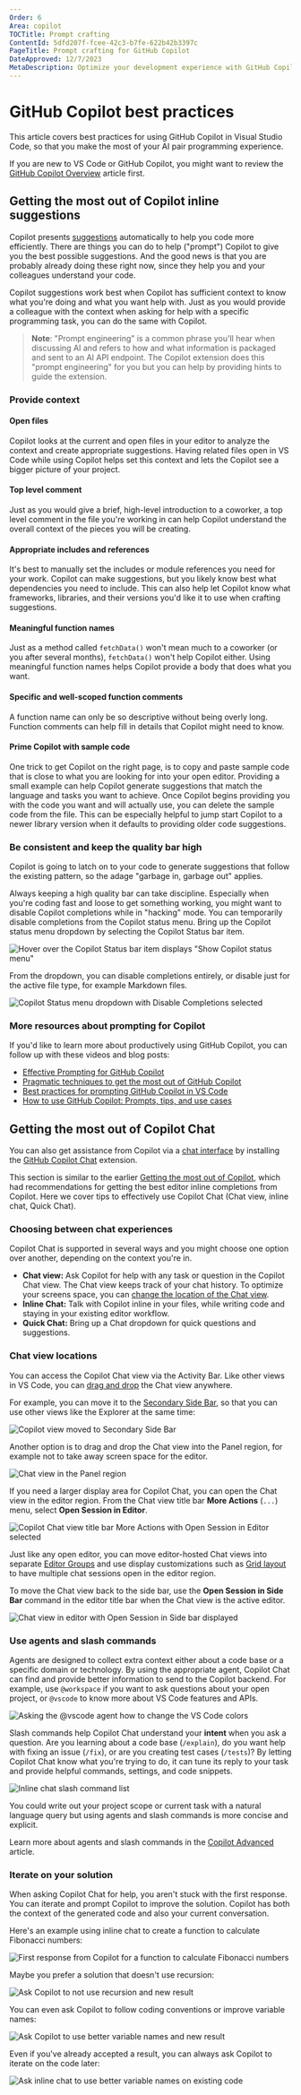 ```yaml
---
Order: 6
Area: copilot
TOCTitle: Prompt crafting
ContentId: 5dfd207f-fcee-42c3-b7fe-622b42b3397c
PageTitle: Prompt crafting for GitHub Copilot
DateApproved: 12/7/2023
MetaDescription: Optimize your development experience with GitHub Copilot in VS Code through crafting chat prompts and providing context.
---
```

# GitHub Copilot best practices

This article covers best practices for using GitHub Copilot in Visual Studio Code, so that you make the most of your AI pair programming experience.

If you are new to VS Code or GitHub Copilot, you might want to review the [GitHub Copilot Overview](/docs/copilot/overview.md) article first.

## Getting the most out of Copilot inline suggestions

Copilot presents [suggestions](/docs/copilot/overview.md#inline-suggestions) automatically to help you code more efficiently. There are things you can do to help ("prompt") Copilot to give you the best possible suggestions. And the good news is that you are probably already doing these right now, since they help you and your colleagues understand your code.

Copilot suggestions work best when Copilot has sufficient context to know what you're doing and what you want help with. Just as you would provide a colleague with the context when asking for help with a specific programming task, you can do the same with Copilot.

>**Note**: "Prompt engineering" is a common phrase you'll hear when discussing AI and refers to how and what information is packaged and sent to an AI API endpoint. The Copilot extension does this "prompt engineering" for you but you can help by providing hints to guide the extension.

### Provide context

#### Open files

Copilot looks at the current and open files in your editor to analyze the context and create appropriate suggestions. Having related files open in VS Code while using Copilot helps set this context and lets the Copilot see a bigger picture of your project.

#### Top level comment

Just as you would give a brief, high-level introduction to a coworker, a top level comment in the file you're working in can help Copilot understand the overall context of the pieces you will be creating.

<!-- Example of a good and bad top level comment -->

#### Appropriate includes and references

It's best to manually set the includes or module references you need for your work. Copilot can make suggestions, but you likely know best what dependencies you need to include. This can also help let Copilot know what frameworks, libraries, and their versions you'd like it to use when crafting suggestions.

<!-- Example of a Python include TBD -->

#### Meaningful function names

Just as a method called `fetchData()` won't mean much to a coworker (or you after several months), `fetchData()` won't help Copilot either. Using meaningful function names helps Copilot provide a body that does what you want.

<!-- Example of a meaningful function/method name. -->

#### Specific and well-scoped function comments

A function name can only be so descriptive without being overly long. Function comments can help fill in details that Copilot might need to know.

<!-- Example of a meaningful function/method comment -->

#### Prime Copilot with sample code

One trick to get Copilot on the right page, is to copy and paste sample code that is close to what you are looking for into your open editor. Providing a small example can help Copilot generate suggestions that match the language and tasks you want to achieve. Once Copilot begins providing you with the code you want and will actually use, you can delete the sample code from the file. This can be especially helpful to jump start Copilot to a newer library version when it defaults to providing older code suggestions.

### Be consistent and keep the quality bar high

Copilot is going to latch on to your code to generate suggestions that follow the existing pattern, so the adage "garbage in, garbage out" applies.

Always keeping a high quality bar can take discipline. Especially when you're coding fast and loose to get something working, you might want to disable Copilot completions while in "hacking" mode. You can temporarily disable completions from the Copilot status menu. Bring up the Copilot status menu dropdown by selecting the Copilot Status bar item.

![Hover over the Copilot Status bar item displays "Show Copilot status menu"](images/prompt-crafting/show-copilot-status-menu.png)

From the dropdown, you can disable completions entirely, or disable just for the active file type, for example Markdown files.

![Copilot Status menu dropdown with Disable Completions selected](images/prompt-crafting/disable-completions.png)

<!-- ### Be specific

break things down into separate specific tasks

Be specific about inputs, outputs, ranges, APIs, frameworks.

### Verify suggestions

Copilot is not a compiler or language service

Tools, which you may already be using, can help.

#### Language Service warnings

#### Linters -->

### More resources about prompting for Copilot

If you'd like to learn more about productively using GitHub Copilot, you can follow up with these videos and blog posts:

* [Effective Prompting for GitHub Copilot](https://www.youtube.com/watch?v=ImWfIDTxn7E)
* [Pragmatic techniques to get the most out of GitHub Copilot](https://www.youtube.com/watch?v=CwAzIpc4AnA)
* [Best practices for prompting GitHub Copilot in VS Code](https://www.linkedin.com/pulse/best-practices-prompting-github-copilot-vs-code-pamela-fox)
* [How to use GitHub Copilot: Prompts, tips, and use cases](https://github.blog/2023-06-20-how-to-write-better-prompts-for-github-copilot/)

## Getting the most out of Copilot Chat

You can also get assistance from Copilot via a [chat interface](/docs/copilot/overview.md#chat-features) by installing the [GitHub Copilot Chat](https://marketplace.visualstudio.com/items?itemName=GitHub.copilot-chat) extension.

This section is similar to the earlier [Getting the most out of Copilot](#getting-the-most-out-of-copilot-inline-suggestions), which had recommendations for getting the best editor inline completions from Copilot. Here we cover tips to effectively use Copilot Chat (Chat view, inline chat, Quick Chat).

### Choosing between chat experiences

Copilot Chat is supported in several ways and you might choose one option over another, depending on the context you're in.

* **Chat view:** Ask Copilot for help with any task or question in the Copilot Chat view. The Chat view keeps track of your chat history. To optimize your screens space, you can [change the location of the Chat view](#chat-view-locations).
* **Inline Chat:** Talk with Copilot inline in your files, while writing code and staying in your existing editor workflow.
* **Quick Chat:** Bring up a Chat dropdown for quick questions and suggestions.

### Chat view locations

You can access the Copilot Chat view via the Activity Bar. Like other views in VS Code, you can [drag and drop](/docs/editor/custom-layout.md#drag-and-drop-views-and-panels) the Chat view anywhere.

For example, you can move it to the [Secondary Side Bar](/docs/editor/custom-layout.md#secondary-side-bar), so that you can use other views like the Explorer at the same time:

![Copilot view moved to Secondary Side Bar](images/prompt-crafting/secondary-sidebar.png)

Another option is to drag and drop the Chat view into the Panel region, for example not to take away screen space for the editor.

![Chat view in the Panel region](images/prompt-crafting/chat-in-panel.png)

If you need a larger display area for Copilot Chat, you can open the Chat view in the editor region. From the Chat view title bar **More Actions** (`...`) menu, select **Open Session in Editor**.

![Copilot Chat view title bar More Actions with Open Session in Editor selected](images/prompt-crafting/open-session-in-editor.png)

Just like any open editor, you can move editor-hosted Chat views into separate [Editor Groups](/docs/getstarted/userinterface.md#editor-groups) and use display customizations such as [Grid layout](/docs/editor/custom-layout.md#grid-layout) to have multiple chat sessions open in the editor region.

To move the Chat view back to the side bar, use the **Open Session in Side Bar** command in the editor title bar when the Chat view is the active editor.

![Chat view in editor with Open Session in Side bar displayed](images/prompt-crafting/open-session-in-sidebar.png)

### Use agents and slash commands

Agents are designed to collect extra context either about a code base or a specific domain or technology. By using the appropriate agent, Copilot Chat can find and provide better information to send to the Copilot backend. For example, use `@workspace` if you want to ask questions about your open project, or `@vscode` to know more about VS Code features and APIs.

![Asking the @vscode agent how to change the VS Code colors](images/advanced/agent-example.png)

Slash commands help Copilot Chat understand your **intent** when you ask a question. Are you learning about a code base (`/explain`), do you want help with fixing an issue (`/fix`), or are you creating test cases (`/tests`)? By letting Copilot Chat know what you're trying to do, it can tune its reply to your task and provide helpful commands, settings, and code snippets.

![Inline chat slash command list](images/prompt-crafting/inline-chat-slash-commands.png)

You could write out your project scope or current task with a natural language query but using agents and slash commands is more concise and explicit.

Learn more about agents and slash commands in the [Copilot Advanced](/docs/copilot/advanced.md#agents-and-slash-commands) article.

### Iterate on your solution

When asking Copilot Chat for help, you aren't stuck with the first response. You can iterate and prompt Copilot to improve the solution. Copilot has both the context of the generated code and also your current conversation.

Here's an example using inline chat to create a function to calculate Fibonacci numbers:

![First response from Copilot for a function to calculate Fibonacci numbers](images/prompt-crafting/fibonacci-first.png)

Maybe you prefer a solution that doesn't use recursion:

![Ask Copilot to not use recursion and new result](images/prompt-crafting/fibonacci-second.png)

You can even ask Copilot to follow coding conventions or improve variable names:

![Ask Copilot to use better variable names and new result](images/prompt-crafting/fibonacci-third.png)

Even if you've already accepted a result, you can always ask Copilot to iterate on the code later:

![Ask inline chat to use better variable names on existing code](images/prompt-crafting/fibonacci-better-var-names.png)
